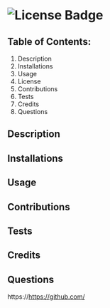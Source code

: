 #  ![License Badge](undefined)
  
## Table of Contents:
  1. Description
  2. Installations
  3. Usage
  4. License
  5. Contributions
  6. Tests
  7. Credits
  8. Questions

## Description



## Installations



## Usage


 
## Contributions



## Tests



## Credits



## Questions

https://https://github.com/



